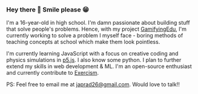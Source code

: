 ### Hey there 👋 Smile please 😁

I'm a 16-year-old in high school. I'm damn passionate about building stuff that solve people's problems. Hence, with my project [GamifyingEdu](https://github.com/JaPatGitHub/GamifyingEdu), I'm currently working to solve a problem I myself face - boring methods of teaching concepts at school which make them look pointless.

I'm currently learning JavaScript with a focus on creative coding and physics simulations in [p5.js](https://p5js.org). I also know some python. I plan to further extend my skills in  web development & ML. I'm an open-source enthusiast and currently contribute to [Exercism](https://exercism.org). 

PS: Feel free to email me at japrad26@gmail.com. Would love to talk!!


<!--
**JaPatGitHub/JaPatGitHub** is a ✨ _special_ ✨ repository because its `README.md` (this file) appears on your GitHub profile.

Here are some ideas to get you started:

- 🔭 I’m currently working on ...
- 🌱 I’m currently learning ...
- 👯 I’m looking to collaborate on ...
- 🤔 I’m looking for help with ...
- 💬 Ask me about ...
- 📫 How to reach me: ...
- 😄 Pronouns: ...
- ⚡ Fun fact: ...
-->
